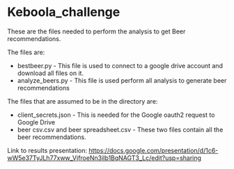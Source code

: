 # Keboola_challenge

These are the files needed to perform the analysis to get Beer recommendations.

The files are:
- bestbeer.py - This file is used to connect to a google drive account and download all files on it.
- analyze_beers.py - This file is used perform all analysis to generate beer recommendations


The files that are assumed to be in the directory are:
- client_secrets.json - This is needed for the Google oauth2 request to Google Drive
- beer csv.csv and beer spreadsheet.csv - These two files contain all the beer recommendations.



Link to results presentation: https://docs.google.com/presentation/d/1c6-wW5e37TyJLh77xww_VjfroeNn3iIb1BqNAGT3_Lc/edit?usp=sharing
